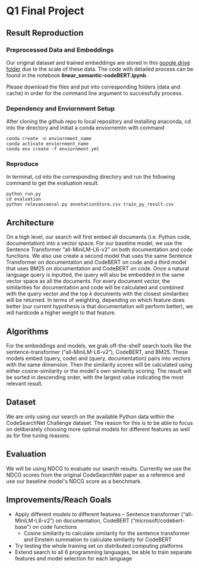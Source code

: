 # Q1 Final Project

## Result Reproduction
### Preprocessed Data and Embeddings
Our original dataset and trained embeddings are stored in this [google drive folder](https://drive.google.com/drive/folders/1I0XicfB_W7FijCDsjLv6CCxep_y8fqgQ?usp=drive_link) due to the scale of these data. The code with detailed process can be found in the notebook **linear_semantic-codeBERT.ipynb**.

Please download the files and put into corresponding folders (data and cache) in order for the command line argument to successfully process.
### Dependency and Enviornment Setup
After cloning the github repo to local repository and installing anaconda, cd into the directory and initiat a conda enviornemtn with command
```
conda create -n enviornment_name
conda activate enviornment_name
conda env create -f enviornment.yml
```

### Reproduce 
In terminal, cd into the corresponding directory and run the following command to get the evaluation result. 
```
python run.py
cd evaluation
python relevanceeval.py annotationStore.csv train_py_result.csv
```

## Architecture
On a high level, our search will first embed all documents (i.e. Python code, documentation) into a vector space. For our baseline model, we use the Sentence Transformer 
“all-MiniLM-L6-v2” on both documentation and code functions. We also use create a second model that uses the same Sentence Transformer on documentation and CodeBERT on code and a third model that uses BM25 on documentation and CodeBERT on code. Once a natural language query is inputted, the query will also be embedded in the same vector 
space as all the documents. For every document vector, the similarities for documentation and code will be calculated and combined with the query vector and the 
top _k_ documents with the closest similarities will be returned. In terms of weighting, depending on which feature does better (our current hypothesis is that 
documentation will perform better), we will hardcode a higher weight to that feature. 

## Algorithms
For the embeddings and models, we grab off-the-shelf search tools like the sentence-transformer (“all-MiniLM-L6-v2”), CodeBERT, and BM25. These models embed (query, code) 
and (query, documentation) pairs into vectors with the same dimension. Then the similarity scores will be calculated using either cosine-similarity or the model's own similarity scoring. 
The result will be sorted in descending order, with the largest value indicating the most relevant result. 

## Dataset
We are only using our search on the available Python data within the CodeSearchNet Challenge dataset. The reason for this is to be able to focus on deliberately 
choosing more optimal models for different features as well as for fine tuning reasons.

## Evaluation
We will be using NDCG to evaluate our search results. Currently we use the NDCG scores from the original CodeSearchNet paper as a reference and use our baseline model's NDCG score as a benchmark.

## Improvements/Reach Goals
- Apply different models to different features – Sentence transformer (“all-MiniLM-L6-v2”) on documentation, CodeBERT (“microsoft/codebert-base”) on code functions
  - Cosine similarity to calculate similarity for the sentence transformer and Einstein summation to calculate similarity for CodeBERT
- Try testing the whole training set on distributed computing platforms
- Extend search to all 6 programming languages, be able to train separate features and model selection for each language
